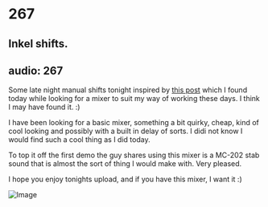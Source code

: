 # 267
## Inkel shifts.
audio: 267
---
Some late night manual shifts tonight inspired by <a href="http://eliadwagner.com/2011/06/27/distant-galaxies-here-we-come/" title="this post">this post</a> which I found today while looking for a mixer to suit my way of working these days. I think I may have found it. :)

I have been looking for a basic mixer, something a bit quirky, cheap, kind of cool looking and possibly with a built in delay of sorts. I didi not know I would find such a cool thing as I did today.

To top it off the first demo the guy shares using this mixer is a MC-202 stab sound that is almost the sort of thing I would make with. Very pleased.

I hope you enjoy tonights upload, and if you have this mixer, I want it :)

![Image](/assets/img/Snd-267.png)